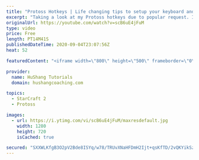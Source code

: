 ```yaml
---
title: "Protoss Hotkeys | Life changing tips to setup your keyboard and mouse"
excerpt: "Taking a look at my Protoss hotkeys due to popular request. If you want download my hotkeys, you can do so @ https://www.hushangcoaching.com/guides/  #protoss #hotkeys #protosshotkeys Protoss Hotkeys | Life changing tips to setup your keyboard and mouse  Coaching --------------------------------------------------------------------------"
originalUrl: https://youtube.com/watch?v=scB6uE4jFuM
type: video
price: Free
length: PT14M41S
publishedDateTime: 2020-09-04T23:07:56Z
heat: 52

featuredContent: "<iframe width=\"800\" height=\"500\" frameborder=\"0\" src=\"https://www.youtube.com/embed/scB6uE4jFuM\" allow=\"accelerometer; autoplay; encrypted-media; gyroscope; picture-in-picture\" allowfullscreen></iframe>"

provider:
  name: HuShang Tutorials
  domain: hushangcoaching.com

topics:
  - StarCraft 2
  - Protoss

images:
  - url: https://i.ytimg.com/vi/scB6uE4jFuM/maxresdefault.jpg
    width: 1280
    height: 720
    isCached: true

secured: "SXXWLKfgB3O2pV2Bde8ISYq/w78/TRUvXNaHFDmH2Ijt+qsKfTD/2vQKYikSzSqmjqLkyid4+EDRWmgvnguL8Bvq8oXB3kwK9B9xsDnzGTfhw58hf6X7vhK5tQ2EFjc5qvC42K8gFp9EwpNXU8olQN4QwFLSuMyJlpTits4ya+AizlSGZLFMRK2aEq2+mjcr3iw3CX7wAgiOdo7h/8pQGgLIMAhEqr08I1Ym0pB7ZO7Y86Hq4XtXyW2NH95PJeLN6dtVX3Bi++0Mz9Utn2Qnpc4XkC/JJ51mIo5FBn2nTtcR2fere2BBg1wHw8Mg0LtYFuj6y4KN3IEjr6Fhofv215YyKdqP2iMOUggKg/98QAH0Vo7OcNxwMi59QVFx6olvAJh3OkZA8E+2QsGDbQ9Flln38CPlMeqiT+2UgR8QRVM=;maU+njAnw2CUrXayLsJpHQ=="
---
```


